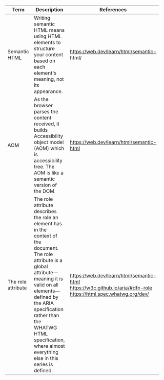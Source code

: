 | Term | Description | References |
| ---- | ----------- | ---------- |
| Semantic HTML | Writing semantic HTML means using HTML elements to structure your content based on each element's meaning, not its appearance. | https://web.dev/learn/html/semantic-html/ |
| AOM | As the browser parses the content received, it builds  Accessibility object model (AOM) which is accessibility tree. The AOM is like a semantic version of the DOM. |  https://web.dev/learn/html/semantic-html | 
| The role attribute | The role attribute describes the role an element has in the context of the document. The role attribute is a global attribute—meaning it is valid on all elements—defined by the ARIA specification rather than the WHATWG HTML specification, where almost everything else in this series is defined. | https://web.dev/learn/html/semantic-html </br> https://w3c.github.io/aria/#dfn-role </br> https://html.spec.whatwg.org/dev/ | 
